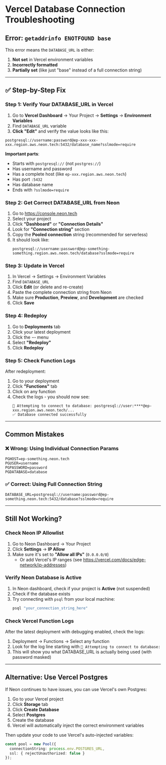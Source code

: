 # Vercel Database Connection Troubleshooting

## Error: `getaddrinfo ENOTFOUND base`

This error means the `DATABASE_URL` is either:
1. **Not set** in Vercel environment variables
2. **Incorrectly formatted**
3. **Partially set** (like just "base" instead of a full connection string)

---

## ✅ Step-by-Step Fix

### Step 1: Verify Your DATABASE_URL in Vercel

1. Go to **Vercel Dashboard** → Your Project → **Settings** → **Environment Variables**
2. Find `DATABASE_URL` variable
3. **Click "Edit"** and verify the value looks like this:

```
postgresql://username:password@ep-xxx-xxx-xxx.region.aws.neon.tech:5432/database_name?sslmode=require
```

**Important parts**:
- Starts with `postgresql://` (not `postgres://`)
- Has username and password
- Has a complete host (like `ep-xxx.region.aws.neon.tech`)
- Has port `:5432`
- Has database name
- Ends with `?sslmode=require`

### Step 2: Get Correct DATABASE_URL from Neon

1. Go to https://console.neon.tech
2. Select your project
3. Click **"Dashboard"** or **"Connection Details"**
4. Look for **"Connection string"** section
5. Copy the **Pooled connection** string (recommended for serverless)
6. It should look like:
   ```
   postgresql://username:password@ep-something-something.region.aws.neon.tech/database?sslmode=require
   ```

### Step 3: Update in Vercel

1. In Vercel → Settings → Environment Variables
2. Find `DATABASE_URL`
3. Click **Edit** (or delete and re-create)
4. Paste the complete connection string from Neon
5. Make sure **Production**, **Preview**, and **Development** are checked
6. Click **Save**

### Step 4: Redeploy

1. Go to **Deployments** tab
2. Click your latest deployment
3. Click the **⋯** menu
4. Select **"Redeploy"**
5. Click **Redeploy**

### Step 5: Check Function Logs

After redeployment:
1. Go to your deployment
2. Click **"Functions"** tab
3. Click on any function
4. Check the logs - you should now see:
   ```
   🔗 Attempting to connect to database: postgresql://user:****@ep-xxx.region.aws.neon.tech/...
   ✅ Database connected successfully
   ```

---

## Common Mistakes

### ❌ Wrong: Using Individual Connection Params
```
PGHOST=ep-something.neon.tech
PGUSER=username
PGPASSWORD=password
PGDATABASE=database
```

### ✅ Correct: Using Full Connection String
```
DATABASE_URL=postgresql://username:password@ep-something.neon.tech:5432/database?sslmode=require
```

---

## Still Not Working?

### Check Neon IP Allowlist

1. Go to Neon Dashboard → Your Project
2. Click **Settings** → **IP Allow**
3. Make sure it's set to **"Allow all IPs"** (`0.0.0.0/0`)
   - Or add Vercel's IP ranges (see https://vercel.com/docs/edge-network/ip-addresses)

### Verify Neon Database is Active

1. In Neon dashboard, check if your project is **Active** (not suspended)
2. Check if the database exists
3. Try connecting with `psql` from your local machine:
   ```bash
   psql "your_connection_string_here"
   ```

### Check Vercel Function Logs

After the latest deployment with debugging enabled, check the logs:
1. Deployment → Functions → Select any function
2. Look for the log line starting with `🔗 Attempting to connect to database:`
3. This will show you what DATABASE_URL is actually being used (with password masked)

---

## Alternative: Use Vercel Postgres

If Neon continues to have issues, you can use Vercel's own Postgres:

1. Go to your Vercel project
2. Click **Storage** tab
3. Click **Create Database**
4. Select **Postgres**
5. Create the database
6. Vercel will automatically inject the correct environment variables

Then update your code to use Vercel's auto-injected variables:
```typescript
const pool = new Pool({
  connectionString: process.env.POSTGRES_URL,
  ssl: { rejectUnauthorized: false }
});
```

